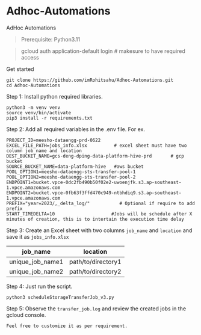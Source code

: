 # Adhoc-Automations

AdHoc Automations

> Prerequisite: Python3.11

> gcloud auth application-default login    		# makesure to have required access

Get started

```
git clone https://github.com/imRohitsahu/Adhoc-Automations.git
cd Adhoc-Automations
```

Step 1:  Install python required libraries.

```
python3 -m venv venv
source venv/bin/activate
pip3 install -r requirements.txt
```

Step 2: Add all required variables in the .env file. For ex.

```
PROJECT_ID=meesho-dataengg-prd-0622
EXCEL_FILE_PATH=jobs_info.xlsx          # excel sheet must have two column job_name and location
DEST_BUCKET_NAME=gcs-deng-dping-data-platform-hive-prd       # gcp bucket
SOURCE_BUCKET_NAME=data-platform-hive   #aws bucket
POOL_OPTION1=meesho-dataengg-sts-transfer-pool-1
POOL_OPTION2=meesho-dataengg-sts-transfer-pool-2
ENDPOINT1=bucket.vpce-0dc2fb490b50f02e2-uwoenjfk.s3.ap-southeast-1.vpce.amazonaws.com
ENDPOINT2=bucket.vpce-0fb63f3ffd470c949-ntbhdiq9.s3.ap-southeast-1.vpce.amazonaws.com
PREFIX="year=2023/,_delta_log/"           # Optional if require to add prefix
START_TIMEDELTA=10                     #Jobs will be schedule after X minutes of creation, this is to intertain the execution time delay
```

Step 3: Create an Excel sheet with two columns `job_name` and `location` and save it as `jobs_info.xlsx`

|     job_name     | location           |
| :--------------: | ------------------ |
| unique_job_name1 | path/to/directory1 |
| unique_job_name2 | path/to/directory2 |

Step 4: Just run the script.

```
python3 scheduleStorageTransferJob_v3.py
```

Step 5: Observe the  `transfer_job.log` and review the created jobs in the gcloud console.

`Feel free to customize it as per requirement.`
